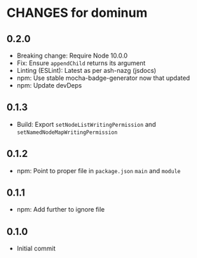 # CHANGES for dominum

## 0.2.0

- Breaking change: Require Node 10.0.0
- Fix: Ensure `appendChild` returns its argument
- Linting (ESLint): Latest as per ash-nazg (jsdocs)
- npm: Use stable mocha-badge-generator now that updated
- npm: Update devDeps

## 0.1.3

- Build: Export `setNodeListWritingPermission` and
  `setNamedNodeMapWritingPermission`

## 0.1.2

- npm: Point to proper file in `package.json` `main` and `module`

## 0.1.1

- npm: Add further to ignore file

## 0.1.0

- Initial commit
